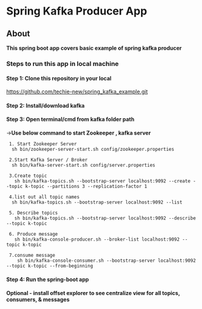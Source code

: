 # **Spring Kafka Producer App**


## **About**
   **This spring boot app covers basic example of spring kafka producer**
   

### **Steps to run this app in local machine**

#### **Step 1:** Clone this repository in your local
https://github.com/techie-new/spring_kafka_example.git

#### **Step 2:** Install/download kafka

#### **Step 3**: Open terminal/cmd from kafka folder path

->**Use below command to start Zookeeper , kafka server**

     1. Start Zookeeper Server
      sh bin/zookeeper-server-start.sh config/zookeeper.properties

     2.Start Kafka Server / Broker
      sh bin/kafka-server-start.sh config/server.properties

     3.Create topic
       sh bin/kafka-topics.sh --bootstrap-server localhost:9092 --create --topic k-topic --partitions 3 --replication-factor 1

     4.list out all topic names
      sh bin/kafka-topics.sh --bootstrap-server localhost:9092 --list

     5. Describe topics
       sh bin/kafka-topics.sh --bootstrap-server localhost:9092 --describe --topic k-topic

     6. Produce message
       sh bin/kafka-console-producer.sh --broker-list localhost:9092 --topic k-topic

     7.consume message
        sh bin/kafka-console-consumer.sh --bootstrap-server localhost:9092 --topic k-topic --from-beginning

#### **Step 4:** Run the spring-boot app


#### Optional - install **offset explorer** to see centralize view for all topics, consumers, & messages

